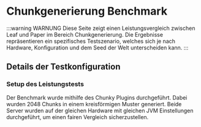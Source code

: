 # Chunkgenerierung Benchmark

:::warning WARNUNG
Diese Seite zeigt einen Leistungsvergleich zwischen Leaf und Paper im Bereich Chunkgenerierung. Die Ergebnisse repräsentieren ein spezifisches Testszenario, welches sich je nach Hardware, Konfiguration und dem Seed der Welt unterscheiden kann.
:::

<chunk-generation-graph />

## Details der Testkonfiguration

### Setup des Leistungstests

Der Benchmark wurde mithilfe des Chunky Plugins durchgeführt. Dabei wurden 2048 Chunks in einem kreisförmigen Muster generiert. Beide Server wurden auf der gleichen Hardware mit gleichen JVM Einstellungen durchgeführt, um einen fairen Vergleich sicherzustellen.